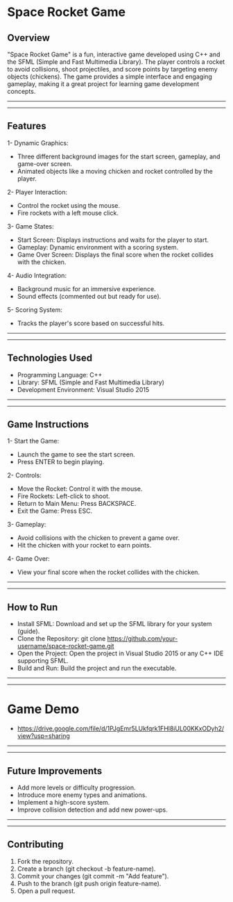 # Space Rocket Game

## Overview
"Space Rocket Game" is a fun, interactive game developed using C++ and the SFML (Simple and Fast Multimedia Library). The player controls a rocket to avoid collisions, shoot projectiles, and score points by targeting enemy objects (chickens). The game provides a simple interface and engaging gameplay, making it a great project for learning game development concepts.

---
---

## Features

1- Dynamic Graphics:
 - Three different background images for the start screen, gameplay, and game-over screen.
 - Animated objects like a moving chicken and rocket controlled by the player.

2- Player Interaction:
 - Control the rocket using the mouse.
 - Fire rockets with a left mouse click.

3- Game States:
 - Start Screen: Displays instructions and waits for the player to start.
 - Gameplay: Dynamic environment with a scoring system.
 - Game Over Screen: Displays the final score when the rocket collides with the chicken.

4- Audio Integration:
 - Background music for an immersive experience.
 - Sound effects (commented out but ready for use).

5- Scoring System:
 - Tracks the player's score based on successful hits.

---
---

## Technologies Used
- Programming Language: C++
- Library: SFML (Simple and Fast Multimedia Library)
- Development Environment: Visual Studio 2015

---
---

## Game Instructions

1- Start the Game:
 - Launch the game to see the start screen.
 - Press ENTER to begin playing.

2- Controls:
 - Move the Rocket: Control it with the mouse.
 - Fire Rockets: Left-click to shoot.
 - Return to Main Menu: Press BACKSPACE.
 - Exit the Game: Press ESC.

3- Gameplay:
 - Avoid collisions with the chicken to prevent a game over.
 - Hit the chicken with your rocket to earn points.

4- Game Over:
 - View your final score when the rocket collides with the chicken.

---
---

## How to Run
- Install SFML: Download and set up the SFML library for your system (guide).
- Clone the Repository: git clone https://github.com/your-username/space-rocket-game.git
- Open the Project: Open the project in Visual Studio 2015 or any C++ IDE supporting SFML.
- Build and Run: Build the project and run the executable.

---
---

# Game Demo
- https://drive.google.com/file/d/1PJgEmr5LUkfqrk1FHl8iUL00KKxODyh2/view?usp=sharing

---
---

## Future Improvements
- Add more levels or difficulty progression.
- Introduce more enemy types and animations.
- Implement a high-score system.
- Improve collision detection and add new power-ups.

---
---

## Contributing
1. Fork the repository.
2. Create a branch (git checkout -b feature-name).
3. Commit your changes (git commit -m "Add feature").
4. Push to the branch (git push origin feature-name).
5. Open a pull request.
